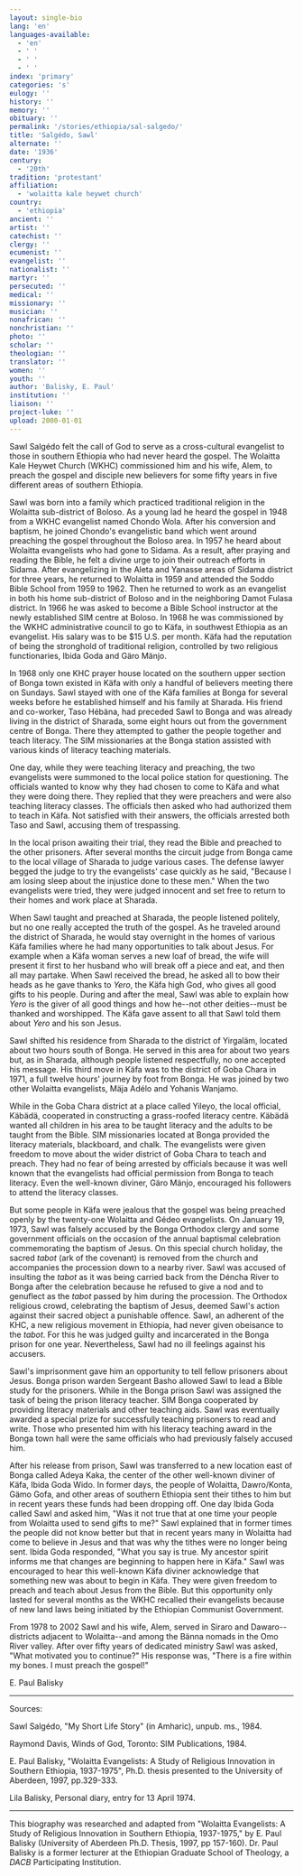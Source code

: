 ```yaml
---
layout: single-bio
lang: 'en'
languages-available:
  - 'en'
  - ' '
  - ' '
  - ' '
index: 'primary'
categories: 's'
eulogy: ''
history: ''
memory: ''
obituary: ''
permalink: '/stories/ethiopia/sal-salgedo/'
title: 'Salgédo, Sawl'
alternate: ''
date: '1936'
century:
  - '20th'
tradition: 'protestant'
affiliation:
  - 'wolaitta kale heywet church'
country:
  - 'ethiopia'
ancient: ''
artist: ''
catechist: ''
clergy: ''
ecumenist: ''
evangelist: ''
nationalist: ''
martyr: ''
persecuted: ''
medical: ''
missionary: ''
musician: ''
nonafrican: ''
nonchristian: ''
photo: ''
scholar: ''
theologian: ''
translator: ''
women: ''
youth: ''
author: 'Balisky, E. Paul'
institution: ''
liaison: ''
project-luke: ''
upload: 2000-01-01
---
```



Sawl Salgédo felt the call of God to serve as a cross-cultural evangelist to those in southern Ethiopia who had never heard the gospel. The Wolaitta Kale Heywet Church (WKHC) commissioned him and his wife, Alem, to preach the gospel and disciple new believers for some fifty years in five different areas of southern Ethiopia.

Sawl was born into a family which practiced traditional religion in the Wolaitta sub-district of Boloso. As a young lad he heard the gospel in 1948 from a WKHC evangelist named Chondo Wola. After his conversion and baptism, he joined Chondo's evangelistic band which went around preaching the gospel throughout the Boloso area. In 1957 he heard about Wolaitta evangelists who had gone to Sidama. As a result, after praying and reading the Bible, he felt a divine urge to join their outreach efforts in Sidama. After evangelizing in the Aleta and Yanasse areas of Sidama district for three years, he returned to Wolaitta in 1959 and attended the Soddo Bible School from 1959 to 1962. Then he returned to work as an evangelist in both his home sub-district of Boloso and in the neighboring Damot Fulasa district. In 1966 he was asked to become a Bible School instructor at the newly established SIM centre at Boloso. In 1968 he was commissioned by the WKHC administrative council to go to Käfa, in southwest Ethiopia as an evangelist. His salary was to be $15 U.S. per month. Käfa had the reputation of being the stronghold of traditional religion, controlled by two religious functionaries, Ibida Goda and Gäro Mänjo.

In 1968 only one KHC prayer house located on the southern upper section of Bonga town existed in Käfa with only a handful of believers meeting there on Sundays. Sawl stayed with one of the Käfa families at Bonga for several weeks before he established himself and his family at Sharada. His friend and co-worker, Taso Hébäna, had preceded Sawl to Bonga and was already living in the district of Sharada, some eight hours out from the government centre of Bonga. There they attempted to gather the people together and teach literacy. The SIM missionaries at the Bonga station assisted with various kinds of literacy teaching materials.

One day, while they were teaching literacy and preaching, the two evangelists were summoned to the local police station for questioning. The officials wanted to know why they had chosen to come to Käfa and what they were doing there. They replied that they were preachers and were also teaching literacy classes. The officials then asked who had authorized them to teach in Käfa. Not satisfied with their answers, the officials arrested both Taso and Sawl, accusing them of trespassing.

In the local prison awaiting their trial, they read the Bible and preached to the other prisoners. After several months the circuit judge from Bonga came to the local village of Sharada to judge various cases. The defense lawyer begged the judge to try the evangelists' case quickly as he said, "Because I am losing sleep about the injustice done to these men." When the two evangelists were tried, they were judged innocent and set free to return to their homes and work place at Sharada.

When Sawl taught and preached at Sharada, the people listened politely, but no one really accepted the truth of the gospel. As he traveled around the district of Sharada, he would stay overnight in the homes of various Käfa families where he had many opportunities to talk about Jesus. For example when a Käfa woman serves a new loaf of bread, the wife will present it first to her husband who will break off a piece and eat, and then all may partake. When Sawl received the bread, he asked all to bow their heads as he gave thanks to *Yero*, the Käfa high God, who gives all good gifts to his people. During and after the meal, Sawl was able to explain how *Yero* is the giver of all good things and how he--not other deities--must be thanked and worshipped. The Käfa gave assent to all that Sawl told them about *Yero* and his son Jesus.

Sawl shifted his residence from Sharada to the district of Yirgaläm, located about two hours south of Bonga. He served in this area for about two years but, as in Sharada, although people listened respectfully, no one accepted his message. His third move in Käfa was to the district of Goba Chara in 1971, a full twelve hours' journey by foot from Bonga. He was joined by two other Wolaitta evangelists, Mäja Adélo and Yohanis Wanjamo.

While in the Goba Chara district at a place called Yileyo, the local official, Käbädä, cooperated in constructing a grass-roofed literacy centre. Käbädä wanted all children in his area to be taught literacy and the adults to be taught from the Bible. SIM missionaries located at Bonga provided the literacy materials, blackboard, and chalk. The evangelists were given freedom to move about the wider district of Goba Chara to teach and preach. They had no fear of being arrested by officials because it was well known that the evangelists had official permission from Bonga to teach literacy. Even the well-known diviner, Gäro Mänjo, encouraged his followers to attend the literacy classes.

But some people in Käfa were jealous that the gospel was being preached openly by the twenty-one Wolaitta and Gédeo evangelists. On January 19, 1973, Sawl was falsely accused by the Bonga Orthodox clergy and some government officials on the occasion of the annual baptismal celebration commemorating the baptism of Jesus. On this special church holiday, the sacred *tabot* (ark of the covenant) is removed from the church and accompanies the procession down to a nearby river. Sawl was accused of insulting the *tabot* as it was being carried back from the Déncha River to Bonga after the celebration because he refused to give a nod and to genuflect as the *tabot* passed by him during the procession. The Orthodox religious crowd, celebrating the baptism of Jesus, deemed Sawl's action against their sacred object a punishable offence. Sawl, an adherent of the KHC, a new religious movement in Ethiopia, had never given obeisance to the *tabot*. For this he was judged guilty and incarcerated in the Bonga prison for one year. Nevertheless, Sawl had no ill feelings against his accusers.

Sawl's imprisonment gave him an opportunity to tell fellow prisoners about Jesus. Bonga prison warden Sergeant Basho allowed Sawl to lead a Bible study for the prisoners. While in the Bonga prison Sawl was assigned the task of being the prison literacy teacher. SIM Bonga cooperated by providing literacy materials and other teaching aids. Sawl was eventually awarded a special prize for successfully teaching prisoners to read and write. Those who presented him with his literacy teaching award in the Bonga town hall were the same officials who had previously falsely accused him.

After his release from prison, Sawl was transferred to a new location east of Bonga called Adeya Kaka, the center of the other well-known diviner of Käfa, Ibida Goda Wido. In former days, the people of Wolaitta, Dawro/Konta, Gämo Gofa, and other areas of southern Ethiopia sent their tithes to him but in recent years these funds had been dropping off. One day Ibida Goda called Sawl and asked him, "Was it not true that at one time your people from Wolaitta used to send gifts to me?" Sawl explained that in former times the people did not know better but that in recent years many in Wolaitta had come to believe in Jesus and that was why the tithes were no longer being sent. Ibida Goda responded, "What you say is true. My ancestor spirit informs me that changes are beginning to happen here in Käfa." Sawl was encouraged to hear this well-known Käfa diviner acknowledge that something new was about to begin in Käfa. They were given freedom to preach and teach about Jesus from the Bible. But this opportunity only lasted for several months as the WKHC recalled their evangelists because of new land laws being initiated by the Ethiopian Communist Government.

From 1978 to 2002 Sawl and his wife, Alem, served in Siraro and Dawaro--districts adjacent to Wolaitta--and among the Bänna nomads in the Omo River valley. After over fifty years of dedicated ministry Sawl was asked, "What motivated you to continue?" His response was, "There is a fire within my bones. I must preach the gospel!"

E. Paul Balisky

---

Sources:

Sawl Salgédo, "My Short Life Story" (in Amharic), unpub. ms., 1984.

Raymond Davis, Winds of God, Toronto: SIM Publications, 1984.

E. Paul Balisky, "Wolaitta Evangelists: A Study of Religious Innovation in Southern Ethiopia, 1937-1975", Ph.D. thesis presented to the University of Aberdeen, 1997, pp.329-333.

Lila Balisky, Personal diary, entry for 13 April 1974.

---

This biography was researched and adapted from "Wolaitta Evangelists: A Study
of Religious Innovation in Southern Ethiopia, 1937-1975," by E. Paul Balisky
(University of Aberdeen Ph.D. Thesis, 1997, pp 157-160).  Dr. Paul Balisky is a
former lecturer at the Ethiopian Graduate School of Theology, a *DACB* Participating Institution.